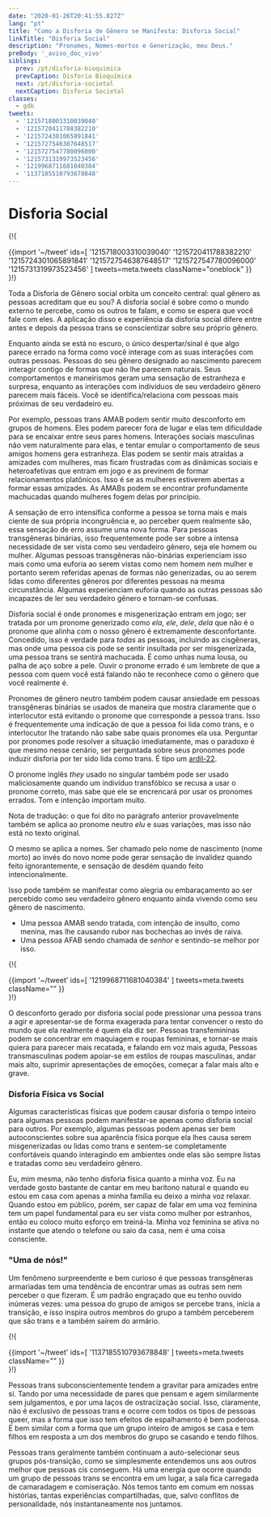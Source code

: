 ```yaml
---
date: "2020-01-26T20:41:55.827Z"
lang: "pt"
title: "Como a Disforia de Gênero se Manifesta: Disforia Social"
linkTitle: "Disforia Social"
description: "Pronomes, Nomes-mortos e Generização, meu Deus."
preBody: '_aviso_doc_vivo'
siblings:
  prev: /pt/disforia-bioquimica
  prevCaption: Disforia Bioquímica
  next: /pt/disforia-societal
  nextCaption: Disforia Societal
classes:
  - gdb
tweets:
  - '1215718003310039040'
  - '1215720411788382210'
  - '1215724301065891841'
  - '1215727546387648517'
  - '1215727547780096000'
  - '1215731319973523456'
  - '1219968711681040384'
  - '1137185510793678848'
---
```


# Disforia Social

{!{ <div class="gutter">{{import '~/tweet' ids=[
  '1215718003310039040'
  '1215720411788382210'
  '1215724301065891841'
  '1215727546387648517'
  '1215727547780096000'
  '1215731319973523456'
] tweets=meta.tweets className="oneblock" }} </div> }!}


Toda a Disforia de Gênero social orbita um conceito central: qual gênero as pessoas acreditam que eu sou? A disforia social é sobre como o mundo externo te percebe, como os outros te falam, e como se espera que você fale com eles. A aplicação disso e experiência da disforia social difere entre antes e depois da pessoa trans se conscientizar sobre seu próprio gênero. 

Enquanto ainda se está no escuro, o único despertar/sinal é que algo parece errado na forma como você interage com as suas interações com outras pessoas. Pessoas do seu gênero designado ao nascimento parecem interagir contigo de formas que não lhe parecem naturais. Seus comportamentos e maneirismos geram uma sensação de estranheza e surpresa, enquanto as interações com indivíduos de seu verdadeiro gênero parecem mais fáceis. Você se identifica/relaciona com pessoas mais próximas de seu verdadeiro eu.

Por exemplo, pessoas trans AMAB podem sentir muito desconforto em grupos de homens. Eles podem parecer fora de lugar e elas tem dificuldade para se encaixar entre seus pares homens. Interações sociais masculinas não vem naturalmente para elas, e tentar emular o comportamento de seus amigos homens gera estranheza. Elas podem se sentir mais atraídas a amizades com mulheres, mas ficam frustradas com as dinâmicas sociais e heteroafetivas que entram em jogo e as previnem de formar relacionamentos platônicos. Isso é se as mulheres estiverem abertas a formar essas amizades. As AMABs podem se encontrar profundamente machucadas quando mulheres fogem delas por princípio.

A sensação de erro intensifica conforme a pessoa se torna mais e mais ciente de sua própria incongruência e, ao perceber quem realmente são, essa sensação de erro assume uma nova forma. Para pessoas transgêneras binárias, isso frequentemente pode ser sobre a intensa necessidade de ser vista como seu verdadeiro gênero, seja ele homem ou mulher. Algumas pessoas transgêneras não-binárias experienciam isso mais como uma euforia ao serem vistas como nem homem nem mulher e portanto serem referidas apenas de formas não generizadas, ou ao serem lidas como diferentes gêneros por diferentes pessoas na mesma circunstância. Algumas experienciam euforia quando as outras pessoas são incapazes de ler seu verdadeiro gênero e tornam-se confusas.

Disforia social é onde pronomes e misgenerização entram em jogo; ser tratada por um pronome generizado como _ela_, _ele_, _dele_, _dela_ que não é o pronome que alinha com o nosso gênero é extremamente desconfortante. Concedido, isso é verdade para *todas* as pessoas, incluindo as cisgêneras, mas onde uma pessoa cis pode se sentir insultada por ser misgenerizada, uma pessoa trans se sentirá machucada. É como unhas numa lousa, ou palha de aço sobre a pele. Ouvir o pronome errado é um lembrete de que a pessoa com quem você está falando não te reconhece como o gênero que você realmente é.

Pronomes de gênero neutro também podem causar ansiedade em pessoas transgêneras binárias se usados de maneira que mostra claramente que o interlocutor está evitando o pronome que corresponde a pessoa trans. Isso é frequentemente uma indicação de que a pessoa foi lida como trans, e o interlocutor lhe tratando não sabe sabe quais pronomes ela usa. Perguntar por pronomes pode resolver a situação imediatamente, mas o paradoxo é que mesmo nesse cenário, ser perguntada sobre seus pronomes pode induzir disforia por ter sido lida como trans. É tipo um [ardil-22](https://pt.wikipedia.org/wiki/Ardil_22_(l%C3%B3gica)).

O pronome inglês _they_ usado no singular também pode ser usado maliciosamente quando um indivíduo transfóbico se recusa a usar o pronome correto, mas sabe que ele se encrencará por usar os pronomes errados. Tom e intenção importam muito.

Nota de tradução: o que foi dito no parágrafo anterior provavelmente também se aplica ao pronome neutro _elu_ e suas variações, mas isso não está no texto original.

O mesmo se aplica a nomes. Ser chamado pelo nome de nascimento (nome morto) ao invés do novo nome pode gerar sensação de invalidez quando feito ignorantemente, e sensação de desdém quando feito intencionalmente.

Isso pode também se manifestar como alegria ou embaraçamento ao ser percebido como seu verdadeiro gênero enquanto ainda vivendo como seu gênero de nascimento.

- Uma pessoa AMAB sendo tratada, com intenção de insulto, como menina, mas lhe causando rubor nas bochechas ao invés de raiva.
- Uma pessoa AFAB sendo chamada de _senhor_ e sentindo-se melhor por isso.

{!{ <div class="gutter">{{import '~/tweet' ids=[
  '1219968711681040384'
] tweets=meta.tweets className="" }} </div> }!}


O desconforto gerado por disforia social pode pressionar uma pessoa trans a agir e apresentar-se de forma exagerada para tentar convencer o resto do mundo que ela realmente é quem ela diz ser. Pessoas transfemininas podem se concentrar em maquiagem e roupas femininas, e tornar-se mais quiera para parecer mais recatada, e falando em voz mais aguda, Pessoas transmasculinas podem apoiar-se em estilos de roupas masculinas, andar mais alto, suprimir apresentações de emoções, começar a falar mais alto e grave.

### Disforia Física vs Social

Algumas características físicas que podem causar disforia o tempo inteiro para algumas pessoas podem manifestar-se apenas como disforia social para outros. Por exemplo, algumas pessoas podem apenas ser bem autoconscientes sobre sua aparência física porque ela lhes causa serem misgenerizadas ou lidas como trans e sentem-se completamente confortáveis quando interagindo em ambientes onde elas são sempre listas e tratadas como seu verdadeiro gênero.

Eu, mim mesma, não tenho disforia física quanto a minha voz. Eu na verdade gosto bastante de cantar em meu barítono natural e quando eu estou em casa com apenas a minha família eu deixo a minha voz relaxar. Quando estou em público, porém, ser capaz de falar em uma voz feminina tem um papel fundamental para eu ser vista como mulher por estranhos, então eu coloco muito esforço em treiná-la. Minha voz feminina se ativa no instante que atendo o telefone ou saio da casa, nem é uma coisa consciente.

### "Uma de nós!"

Um fenômeno surpreendente e bem curioso é que pessoas transgêneras armariadas tem uma tendência de encontrar umas as outras sem nem perceber o que fizeram. É um padrão engraçado que eu tenho ouvido inúmeras vezes: uma pessoa do grupo de amigos se percebe trans, inicia a transição, e isso inspira outros membros do grupo a também perceberem que são trans e a também saírem do armário. 

{!{ <div class="gutter">{{import '~/tweet' ids=[
  '1137185510793678848'
] tweets=meta.tweets className="" }} </div> }!}

Pessoas trans subconscientemente tendem a gravitar para amizades entre si. Tando por uma necessidade de pares que pensam e agem similarmente sem julgamentos, e por uma laços de ostracização social. Isso, claramente, não é exclusivo de pessoas trans e ocorre com todos os tipos de pessoas queer, mas a forma que isso tem efeitos de espalhamento é bem poderosa. É bem similar com a forma que um grupo inteiro de amigos se casa e tem filhos em resposta a um dos membros do grupo se casando e tendo filhos.

Pessoas trans geralmente também continuam a auto-selecionar seus grupos pós-transição, como se simplesmente entendemos uns aos outros melhor que pessoas cis conseguem. Há uma energia que ocorre quando um grupo de pessoas trans se encontra em um lugar, a sala fica carregada de camaradagem e comiseração. Nós temos tanto em comum em nossas histórias, tantas experiências compartilhadas, que, salvo conflitos de personalidade, nós instantaneamente nos juntamos.
